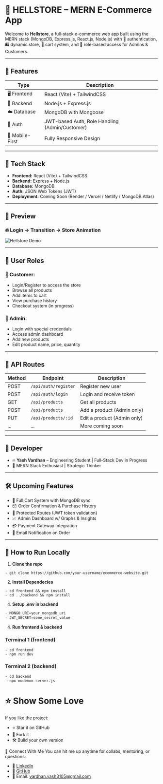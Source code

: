 # 🛒 HELLSTORE – MERN E-Commerce App

Welcome to **Hellstore**, a full-stack e-commerce web app built using the MERN stack (MongoDB, Express.js, React.js, Node.js) with 🔐 authentication, 🛍️ dynamic store, 🧾 cart system, and 🧠 role-based access for Admins & Customers.

---

## 🚀 Features

| Type            | Description                                    |
| --------------- | ---------------------------------------------- |
| 🖥️ Frontend     | React (Vite) + TailwindCSS                     |
| 🧠 Backend      | Node.js + Express.js                           |
| ☁️ Database     | MongoDB with Mongoose                          |
| 🔐 Auth         | JWT-based Auth, Role Handling (Admin/Customer) |
| 📲 Mobile-First | Fully Responsive Design                        |

---

## 🧰 Tech Stack

- **Frontend:** React (Vite) + TailwindCSS
- **Backend:** Express + Node.js
- **Database:** MongoDB
- **Auth:** JSON Web Tokens (JWT)
- **Deployment:** Coming Soon (Render / Vercel / Netlify / MongoDB Atlas)

---

## 📸 Preview

### 🔥 Login → Transition → Store Animation

![Hellstore Demo](https://github.com/user-attachments/assets/5e6b2a89-d5f2-4165-a054-af4b2f44aa7f)

---

## 👥 User Roles

### 👤 Customer:

- Login/Register to access the store
- Browse all products
- Add items to cart
- View purchase history
- Checkout system (in progress)

### 👑 Admin:

- Login with special credentials
- Access admin dashboard
- Add new products
- Edit product name, price, quantity

---

## 🧪 API Routes

| Method | Endpoint             | Description                 |
| ------ | -------------------- | --------------------------- |
| POST   | `/api/auth/register` | Register new user           |
| POST   | `/api/auth/login`    | Login and receive token     |
| GET    | `/api/products`      | Get all products            |
| POST   | `/api/products`      | Add a product (Admin only)  |
| PUT    | `/api/products/:id`  | Edit a product (Admin only) |
| ...    | ...                  | More coming soon            |

---

## 🧠 Developer

- 🔥 **Yash Vardhan** – Engineering Student | Full-Stack Dev in Progress
- 🎯 MERN Stack Enthusiast | Strategic Thinker

---

## 🛠️ Upcoming Features

- 🛒 Full Cart System with MongoDB sync
- 📦 Order Confirmation & Purchase History
- 🔐 Protected Routes (JWT token validation)
- 📈 Admin Dashboard w/ Graphs & Insights
- 💳 Payment Gateway Integration
- 📨 Email Notification on Order

---

## 📌 How to Run Locally

1. **Clone the repo**

```shell
- git clone https://github.com/your-username/ecommerce-website.git
```

2. **Install Dependecies**

```shell
- cd frontend && npm install
- cd ../backend && npm install
```

4. **Setup .env in backend**

```javascript
- MONGO_URI=your_mongodb_uri
- JWT_SECRET=some_secret_value
```

4. **Run frontend & backend**

### Terminal 1 (frontend)

```shell
- cd frontend
- npm run dev
```

### Terminal 2 (backend)

```shell
- cd backend
- npx nodemon server.js
```

# ⭐ Show Some Love

If you like the project:

- ⭐ Star it on GitHub
- 🔁 Fork it
- 🛠️ Build your own version

💬 Connect With Me
You can hit me up anytime for collabs, mentoring, or questions:

- 🧠 [LinkedIn](https://www.linkedin.com/in/vardhan-yash3105/)
- 🐙 [GitHub](https://github.com/yashvardhan3105)
- 📧 Email: vardhan.yash3105@gmail.com
